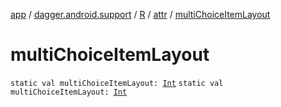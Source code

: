[app](../../../index.md) / [dagger.android.support](../../index.md) / [R](../index.md) / [attr](index.md) / [multiChoiceItemLayout](./multi-choice-item-layout.md)

# multiChoiceItemLayout

`static val multiChoiceItemLayout: `[`Int`](https://kotlinlang.org/api/latest/jvm/stdlib/kotlin/-int/index.html)
`static val multiChoiceItemLayout: `[`Int`](https://kotlinlang.org/api/latest/jvm/stdlib/kotlin/-int/index.html)